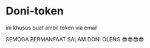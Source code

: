 # Doni-token
ini khusus 
buat ambil token via email 

SEMOGA BERMANFAAT 
   SALAM DONI OLENG 😎😎😎😎
   
